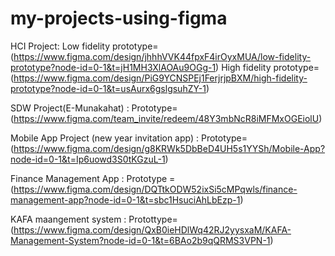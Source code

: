 # my-projects-using-figma
HCI Project: Low fidelity prototype= (https://www.figma.com/design/jhhhVVK44fpxF4irOyxMUA/low-fidelity-prototype?node-id=0-1&t=jH1MH3XlAOAu9OGg-1)
             High fidelity prototype= (https://www.figma.com/design/PiG9YCNSPEj1FerjrjpBXM/high-fidelity-prototype?node-id=0-1&t=usAurx6gslgsuhZY-1)

SDW Project(E-Munakahat) : Prototype= (https://www.figma.com/team_invite/redeem/48Y3mbNcR8iMFMxOGEiolU)

Mobile App Project (new year invitation app) : Prototype= (https://www.figma.com/design/g8KRWk5DbBeD4UH5s1YYSh/Mobile-App?node-id=0-1&t=Ip6uowd3S0tKGzuL-1)

Finance Management App : Prototype = (https://www.figma.com/design/DQTtkODW52ixSi5cMPqwls/finance-management-app?node-id=0-1&t=sbc1HsuciAhLbEzp-1)

KAFA maangement system : Protottype= (https://www.figma.com/design/QxB0ieHDlWq42RJ2yysxaM/KAFA-Management-System?node-id=0-1&t=6BAo2b9qQRMS3VPN-1)
